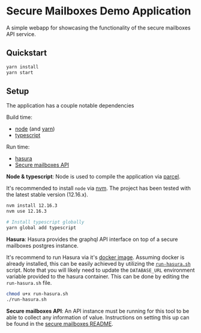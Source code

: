 # Secure Mailboxes Demo Application

A simple webapp for showcasing the functionality of the secure mailboxes API service.

## Quickstart

```bash
yarn install
yarn start
```

## Setup

The application has a couple notable dependencies

Build time:

- [node](https://nodejs.org/en/) (and [yarn](https://yarnpkg.com/))
- [typescript](https://www.typescriptlang.org/)

Run time:

- [hasura](https://hasura.io)
- [Secure mailboxes API](https://github.com/securemailboxes/api)

**Node & typescript**:
Node is used to compile the application via [parcel](https://parceljs.org/).

It's recommended to install `node` via [nvm](https://github.com/nvm-sh/nvm). The project has been tested with the latest stable version (12.16.x).

```bash
nvm install 12.16.3
nvm use 12.16.3

# Install typescript globally
yarn global add typescript
```

**Hasura**:
Hasura provides the graphql API interface on top of a secure mailboxes postgres instance.

It's recommend to run Hasura via it's [docker image](https://hasura.io/docs/1.0/graphql/manual/getting-started/docker-simple.html). Assuming docker is already installed, this can be easily achieved by utilizing the [`run-hasura.sh`](./run-hasura.sh) script. Note that you will likely need to update the `DATABASE_URL` environment variable provided to the hasura container. This can be done by editing the `run-hasura.sh` file.

```bash
chmod u+x run-hasura.sh
./run-hasura.sh
```

**Secure mailboxes API**:
An API instance must be running for this tool to be able to collect any information of value. Instructions on setting this up can be found in the [secure mailboxes README](https://github.com/securemailbox/api/blob/develop/README.md).
